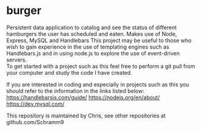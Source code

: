 # burger
Persistent data application to catalog and see the status of different hamburgers the user has scheduled and eaten.
Makes use of Node, Express, MySQL and Handlebars 
This project may be useful to those who wish to gain experience in the use of templating engines such as Handlebars.js and in using node.js to explore the use of event-driven servers.  
To get started with a project such as this feel free to perform a git pull from your computer and study the code I have created.

If you are interested in coding and especially in projects such as this you should refer to the information in the links listed below:
https://handlebarsjs.com/guide/
https://nodejs.org/en/about/
https://dev.mysql.com/

This repository is maintained by Chris, see other repositories at github.com/Schramm9
